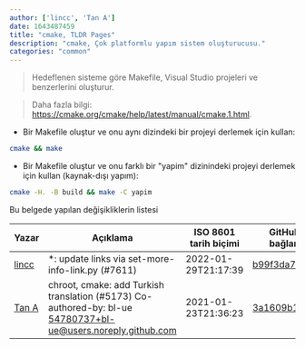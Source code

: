 ```yaml
---
author: ['lincc', 'Tan A']
date: 1643487459
title: "cmake, TLDR Pages"
description: "cmake, Çok platformlu yapım sistem oluşturucusu."
categories: "common"
---
```

> Hedeflenen sisteme göre Makefile, Visual Studio projeleri ve benzerlerini oluşturur.

> Daha fazla bilgi: <https://cmake.org/cmake/help/latest/manual/cmake.1.html>.

- Bir Makefile oluştur ve onu aynı dizindeki bir projeyi derlemek için kullan:

```bash
cmake && make
```

- Bir Makefile oluştur ve onu farklı bir "yapim" dizinindeki projeyi derlemek için kullan (kaynak-dışı yapım):

```bash
cmake -H. -B build && make -C yapim
```
Bu belgede yapılan değişikliklerin listesi


Yazar | Açıklama | ISO 8601 tarih biçimi | GitHuba bağlantı
------|-----|-----|-----
[lincc](mailto:46962923+blueskyson@users.noreply.github.com) | *: update links via set-more-info-link.py (#7611) | 2022-01-29T21:17:39 | [b99f3da787c6](https://github.com/tldr-pages/tldr/commit/b99f3da787c6f43a545b9cb5ebd8265b1367fbc4)
[Tan A](mailto:40173707+Yutyo@users.noreply.github.com) | chroot, cmake: add Turkish translation (#5173) Co-authored-by: bl-ue <54780737+bl-ue@users.noreply.github.com> | 2021-01-23T21:36:23 | [3a1609b196d6](https://github.com/tldr-pages/tldr/commit/3a1609b196d6a04109750f124e1fa1ff4f0560e1)

